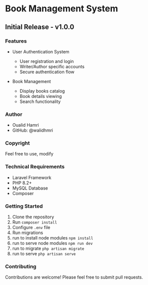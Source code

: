 # Book Management System
## Initial Release - v1.0.0

### Features
- User Authentication System
    - User registration and login
    - Writer/Author specific accounts
    - Secure authentication flow

- Book Management
    - Display books catalog
    - Book details viewing
    - Search functionality

### Author
- Oualid Hamri
- GitHub: @walidhmri

### Copyright
 Feel free to use, modify

### Technical Requirements
- Laravel Framework
- PHP 8.2+
- MySQL Database
- Composer

### Getting Started
1. Clone the repository
2. Run `composer install`
3. Configure `.env` file
4. Run migrations
6. run  to install node modules `npm install`
7. run to serve node modules `npm run dev`
8. run to migrate `php artisan migrate`
9. run to serve `php artisan serve`



### Contributing
Contributions are welcome! Please feel free to submit pull requests.
